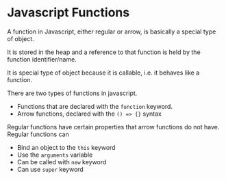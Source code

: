 # Javascript Functions

A function in Javascript, either regular or arrow, is basically a special type of object.

It is stored in the heap and a reference to that function is held by the function identifier/name.

It is special type of object because it is callable, i.e. it behaves like a function.

There are two types of functions in javascript.

- Functions that are declared with the `function` keyword.
- Arrow functions, declared with the `() => {}` syntax

Regular functions have certain properties that arrow functions do not have. Regular functions can

- Bind an object to the `this` keyword
- Use the `arguments` variable
- Can be called with `new` keyword
- Can use `super` keyword
